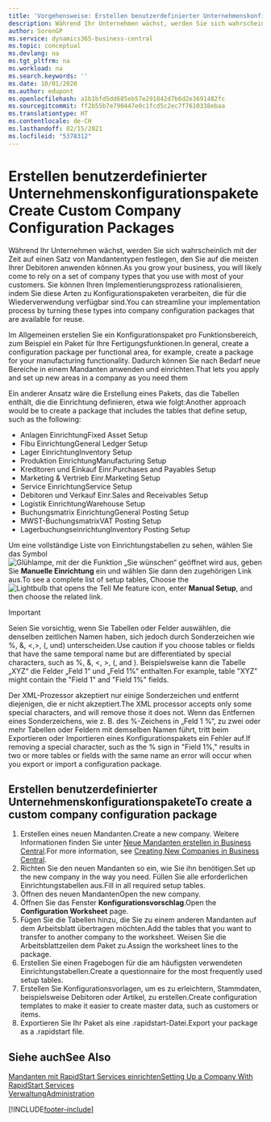 ```yaml
---
title: 'Vorgehensweise: Erstellen benutzerdefinierter Unternehmenskonfigurationspakete | Microsoft Docs'
description: Während Ihr Unternehmen wächst, werden Sie sich wahrscheinlich mit der Zeit auf einen Satz von Mandantentypen festlegen, den Sie auf die meisten Ihrer Debitoren anwenden können. Sie können Ihren Implementierungsprozess rationalisieren, indem Sie diese Arten zu Konfigurationspaketen verarbeiten, die für die Wiederverwendung verfügbar sind.
author: SorenGP
ms.service: dynamics365-business-central
ms.topic: conceptual
ms.devlang: na
ms.tgt_pltfrm: na
ms.workload: na
ms.search.keywords: ''
ms.date: 10/01/2020
ms.author: edupont
ms.openlocfilehash: a1b1bfd5dd685eb57e291842d7b6d2e3691482fc
ms.sourcegitcommit: ff2b55b7e790447e0c1fcd5c2ec7f7610338ebaa
ms.translationtype: HT
ms.contentlocale: de-CH
ms.lasthandoff: 02/15/2021
ms.locfileid: "5378312"
---
```

# <a name="create-custom-company-configuration-packages"></a><span data-ttu-id="6ca85-104">Erstellen benutzerdefinierter Unternehmenskonfigurationspakete</span><span class="sxs-lookup"><span data-stu-id="6ca85-104">Create Custom Company Configuration Packages</span></span>
<span data-ttu-id="6ca85-105">Während Ihr Unternehmen wächst, werden Sie sich wahrscheinlich mit der Zeit auf einen Satz von Mandantentypen festlegen, den Sie auf die meisten Ihrer Debitoren anwenden können.</span><span class="sxs-lookup"><span data-stu-id="6ca85-105">As you grow your business, you will likely come to rely on a set of company types that you use with most of your customers.</span></span> <span data-ttu-id="6ca85-106">Sie können Ihren Implementierungsprozess rationalisieren, indem Sie diese Arten zu Konfigurationspaketen verarbeiten, die für die Wiederverwendung verfügbar sind.</span><span class="sxs-lookup"><span data-stu-id="6ca85-106">You can streamline your implementation process by turning these types into company configuration packages that are available for reuse.</span></span>  

<span data-ttu-id="6ca85-107">Im Allgemeinen erstellen Sie ein Konfigurationspaket pro Funktionsbereich, zum Beispiel ein Paket für Ihre Fertigungsfunktionen.</span><span class="sxs-lookup"><span data-stu-id="6ca85-107">In general, create a configuration package per functional area, for example, create a package for your manufacturing functionality.</span></span> <span data-ttu-id="6ca85-108">Dadurch können Sie nach Bedarf neue Bereiche in einem Mandanten anwenden und einrichten.</span><span class="sxs-lookup"><span data-stu-id="6ca85-108">That lets you apply and set up new areas in a company as you need them</span></span>  

<span data-ttu-id="6ca85-109">Ein anderer Ansatz wäre die Erstellung eines Pakets, das die Tabellen enthält, die die Einrichtung definieren, etwa wie folgt:</span><span class="sxs-lookup"><span data-stu-id="6ca85-109">Another approach would be to create a package that includes the tables that define setup, such as the following:</span></span>  

-   <span data-ttu-id="6ca85-110">Anlagen Einrichtung</span><span class="sxs-lookup"><span data-stu-id="6ca85-110">Fixed Asset Setup</span></span>  
-   <span data-ttu-id="6ca85-111">Fibu Einrichtung</span><span class="sxs-lookup"><span data-stu-id="6ca85-111">General Ledger Setup</span></span>  
-   <span data-ttu-id="6ca85-112">Lager Einrichtung</span><span class="sxs-lookup"><span data-stu-id="6ca85-112">Inventory Setup</span></span>  
-   <span data-ttu-id="6ca85-113">Produktion Einrichtung</span><span class="sxs-lookup"><span data-stu-id="6ca85-113">Manufacturing Setup</span></span>  
-   <span data-ttu-id="6ca85-114">Kreditoren und Einkauf Einr.</span><span class="sxs-lookup"><span data-stu-id="6ca85-114">Purchases and Payables Setup</span></span>  
-   <span data-ttu-id="6ca85-115">Marketing & Vertrieb Einr.</span><span class="sxs-lookup"><span data-stu-id="6ca85-115">Marketing Setup</span></span>  
-   <span data-ttu-id="6ca85-116">Service Einrichtung</span><span class="sxs-lookup"><span data-stu-id="6ca85-116">Service Setup</span></span>  
-   <span data-ttu-id="6ca85-117">Debitoren und Verkauf Einr.</span><span class="sxs-lookup"><span data-stu-id="6ca85-117">Sales and Receivables Setup</span></span>  
-   <span data-ttu-id="6ca85-118">Logistik Einrichtung</span><span class="sxs-lookup"><span data-stu-id="6ca85-118">Warehouse Setup</span></span>  
-   <span data-ttu-id="6ca85-119">Buchungsmatrix Einrichtung</span><span class="sxs-lookup"><span data-stu-id="6ca85-119">General Posting Setup</span></span>  
-   <span data-ttu-id="6ca85-120">MWST-Buchungsmatrix</span><span class="sxs-lookup"><span data-stu-id="6ca85-120">VAT Posting Setup</span></span>  
-   <span data-ttu-id="6ca85-121">Lagerbuchungseinrichtung</span><span class="sxs-lookup"><span data-stu-id="6ca85-121">Inventory Posting Setup</span></span>  

<span data-ttu-id="6ca85-122">Um eine vollständige Liste von Einrichtungstabellen zu sehen, wählen Sie das Symbol ![Glühlampe, mit der die Funktion „Sie wünschen“ geöffnet wird](media/ui-search/search_small.png "Tell Me-Funktion") aus, geben Sie **Manuelle Einrichtung** ein und wählen Sie dann den zugehörigen Link aus.</span><span class="sxs-lookup"><span data-stu-id="6ca85-122">To see a complete list of setup tables, Choose the ![Lightbulb that opens the Tell Me feature](media/ui-search/search_small.png "Tell me what you want to do") icon, enter **Manual Setup**, and then choose the related link.</span></span>  

> [!IMPORTANT]
> <span data-ttu-id="6ca85-123">Seien Sie vorsichtig, wenn Sie Tabellen oder Felder auswählen, die denselben zeitlichen Namen haben, sich jedoch durch Sonderzeichen wie %, &, <,>, (, und) unterscheiden.</span><span class="sxs-lookup"><span data-stu-id="6ca85-123">Use caution if you choose tables or fields that have the same temporal name but are differentiated by special characters, such as %, &, <, >, (, and ).</span></span> <span data-ttu-id="6ca85-124">Beispielsweise kann die Tabelle „XYZ“ die Felder „Feld 1“ und „Feld 1%“ enthalten.</span><span class="sxs-lookup"><span data-stu-id="6ca85-124">For example, table "XYZ" might contain the "Field 1" and "Field 1%" fields.</span></span>
>
> <span data-ttu-id="6ca85-125">Der XML-Prozessor akzeptiert nur einige Sonderzeichen und entfernt diejenigen, die er nicht akzeptiert.</span><span class="sxs-lookup"><span data-stu-id="6ca85-125">The XML processor accepts only some special characters, and will remove those it does not.</span></span> <span data-ttu-id="6ca85-126">Wenn das Entfernen eines Sonderzeichens, wie z. B. des %-Zeichens in „Feld 1 %“, zu zwei oder mehr Tabellen oder Feldern mit demselben Namen führt, tritt beim Exportieren oder Importieren eines Konfigurationspakets ein Fehler auf.</span><span class="sxs-lookup"><span data-stu-id="6ca85-126">If removing a special character, such as the % sign in "Field 1%," results in two or more tables or fields with the same name an error will occur when you export or import a configuration package.</span></span>

## <a name="to-create-a-custom-company-configuration-package"></a><span data-ttu-id="6ca85-127">Erstellen benutzerdefinierter Unternehmenskonfigurationspakete</span><span class="sxs-lookup"><span data-stu-id="6ca85-127">To create a custom company configuration package</span></span>  
1.  <span data-ttu-id="6ca85-128">Erstellen eines neuen Mandanten.</span><span class="sxs-lookup"><span data-stu-id="6ca85-128">Create a new company.</span></span> <span data-ttu-id="6ca85-129">Weitere Informationen finden Sie unter  [Neue Mandanten erstellen in Business Central](about-new-company.md).</span><span class="sxs-lookup"><span data-stu-id="6ca85-129">For more information, see [Creating New Companies in Business Central](about-new-company.md).</span></span>  
3.  <span data-ttu-id="6ca85-130">Richten Sie den neuen Mandanten so ein, wie Sie ihn benötigen.</span><span class="sxs-lookup"><span data-stu-id="6ca85-130">Set up the new company in the way you need.</span></span> <span data-ttu-id="6ca85-131">Füllen Sie alle erforderlichen Einrichtungstabellen aus.</span><span class="sxs-lookup"><span data-stu-id="6ca85-131">Fill in all required setup tables.</span></span>  
4.  <span data-ttu-id="6ca85-132">Öffnen des neuen Mandanten</span><span class="sxs-lookup"><span data-stu-id="6ca85-132">Open the new company.</span></span>
5. <span data-ttu-id="6ca85-133">Öffnen Sie das Fenster **Konfigurationsvorschlag**.</span><span class="sxs-lookup"><span data-stu-id="6ca85-133">Open the **Configuration Worksheet** page.</span></span>  
6.  <span data-ttu-id="6ca85-134">Fügen Sie die Tabellen hinzu, die Sie zu einem anderen Mandanten auf dem Arbeitsblatt übertragen möchten.</span><span class="sxs-lookup"><span data-stu-id="6ca85-134">Add the tables that you want to transfer to another company to the worksheet.</span></span> <span data-ttu-id="6ca85-135">Weisen Sie die Arbeitsblattzeilen dem Paket zu.</span><span class="sxs-lookup"><span data-stu-id="6ca85-135">Assign the worksheet lines to the package.</span></span>  
7.  <span data-ttu-id="6ca85-136">Erstellen Sie einen Fragebogen für die am häufigsten verwendeten Einrichtungstabellen.</span><span class="sxs-lookup"><span data-stu-id="6ca85-136">Create a questionnaire for the most frequently used setup tables.</span></span>  
8.  <span data-ttu-id="6ca85-137">Erstellen Sie Konfigurationsvorlagen, um es zu erleichtern, Stammdaten, beispielsweise Debitoren oder Artikel, zu erstellen.</span><span class="sxs-lookup"><span data-stu-id="6ca85-137">Create configuration templates to make it easier to create master data, such as customers or items.</span></span>  
9.  <span data-ttu-id="6ca85-138">Exportieren Sie Ihr Paket als eine .rapidstart-Datei.</span><span class="sxs-lookup"><span data-stu-id="6ca85-138">Export your package as a .rapidstart file.</span></span>  

## <a name="see-also"></a><span data-ttu-id="6ca85-139">Siehe auch</span><span class="sxs-lookup"><span data-stu-id="6ca85-139">See Also</span></span>  
[<span data-ttu-id="6ca85-140">Mandanten mit RapidStart Services einrichten</span><span class="sxs-lookup"><span data-stu-id="6ca85-140">Setting Up a Company With RapidStart Services</span></span>](admin-set-up-a-company-with-rapidstart.md)  
[<span data-ttu-id="6ca85-141">Verwaltung</span><span class="sxs-lookup"><span data-stu-id="6ca85-141">Administration</span></span>](admin-setup-and-administration.md)


[!INCLUDE[footer-include](includes/footer-banner.md)]